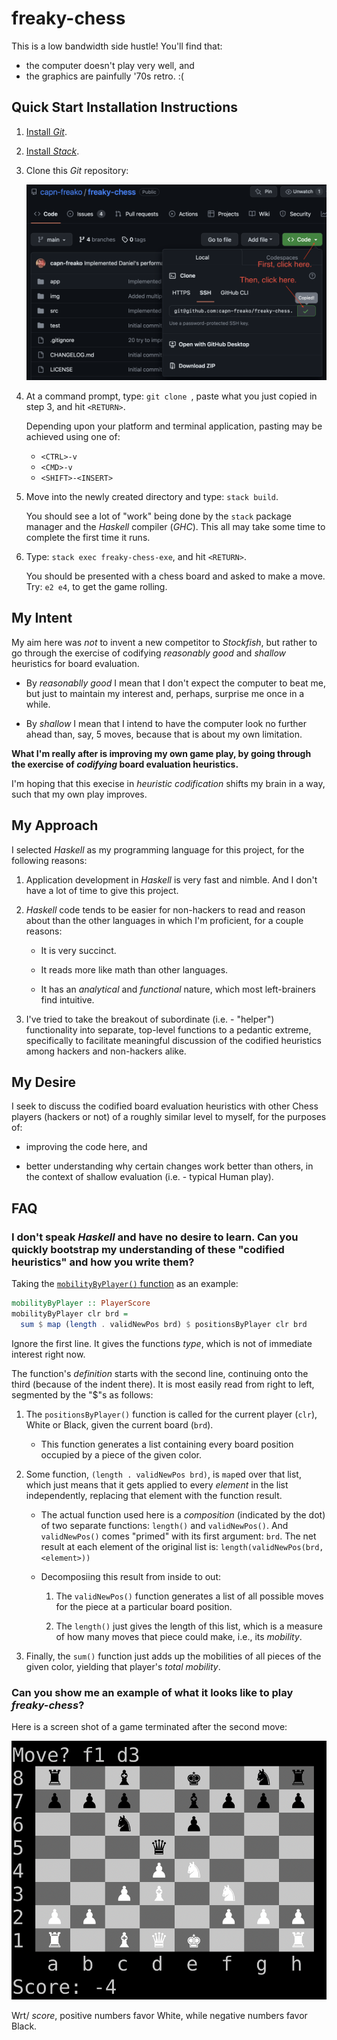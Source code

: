 # freaky-chess

This is a low bandwidth side hustle!
You'll find that:

- the computer doesn't play very well, and
- the graphics are painfully '70s retro. :(

## Quick Start Installation Instructions

1. [Install _Git_](https://git-scm.com/downloads).
2. [Install _Stack_](https://docs.haskellstack.org/en/stable/install_and_upgrade/).
3. Clone this _Git_ repository:

    ![Cloning Screen Shot](img/Cloning_ScrnSht.png)
    
4. At a command prompt, type: `git clone `, paste what you just copied in step 3, and hit `<RETURN>`.
    
    Depending upon your platform and terminal application, pasting may be achieved using one of:
    
    - `<CTRL>-v`
    - `<CMD>-v`
    - `<SHIFT>-<INSERT>`

5. Move into the newly created directory and type: `stack build`.

    You should see a lot of "work" being done by the `stack` package manager and the _Haskell_ compiler (_GHC_).
    This all may take some time to complete the first time it runs.
    
6. Type: `stack exec freaky-chess-exe`, and hit `<RETURN>`.
    
    You should be presented with a chess board and asked to make a move.
    Try: `e2 e4`, to get the game rolling.

## My Intent

My aim here was _not_ to invent a new competitor to _Stockfish_, but rather to go through the exercise of codifying _reasonably good_ and _shallow_ heuristics for board evaluation.

- By _reasonablly good_ I mean that I don't expect the computer to beat me, but just to maintain my interest and, perhaps, surprise me once in a while.

- By _shallow_ I mean that I intend to have the computer look no further ahead than, say, 5 moves, because that is about my own limitation.

**What I'm really after is improving my own game play, by going through the exercise of _codifying_ board evaluation heuristics.**

I'm hoping that this execise in _heuristic codification_ shifts my brain in a way, such that my own play improves.

## My Approach

I selected _Haskell_ as my programming language for this project, for the following reasons:

1. Application development in _Haskell_ is very fast and nimble.
And I don't have a lot of time to give this project.

1. _Haskell_ code tends to be easier for non-hackers to read and reason about than the other languages in which I'm proficient, for a couple reasons:

    - It is very succinct.
    
    - It reads more like math than other languages.

    - It has an _analytical_ and _functional_ nature, which most left-brainers find intuitive.
    
1. I've tried to take the breakout of subordinate (i.e. - "helper") functionality into separate, top-level functions to a pedantic extreme, specifically to facilitate meaningful discussion of the codified heuristics among hackers and non-hackers alike.

## My Desire

I seek to discuss the codified board evaluation heuristics with other Chess players (hackers or not) of a roughly similar level to myself, for the purposes of:

- improving the code here, and

- better understanding why certain changes work better than others, in the context of shallow evaluation (i.e. - typical Human play).

## FAQ

### I don't speak _Haskell_ and have no desire to learn. Can you quickly bootstrap my understanding of these "codified heuristics" and how you write them?

Taking the [`mobilityByPlayer()` function](https://github.com/capn-freako/freaky-chess/blob/c80e1680827723484066317f92b18908ab123cf9/src/Chess/Play.hs#L67-L69) as an example:

```haskell
mobilityByPlayer :: PlayerScore
mobilityByPlayer clr brd =
  sum $ map (length . validNewPos brd) $ positionsByPlayer clr brd
```

Ignore the first line.
It gives the functions _type_, which is not of immediate interest right now.

The function's _definition_ starts with the second line, continuing onto the third (because of the indent there).
It is most easily read from right to left, segmented by the "$"s as follows:

1. The `positionsByPlayer()` function is called for the current player (`clr`), White or Black, given the current board (`brd`).

    - This function generates a list containing every board position occupied by a piece of the given color.

1. Some function, `(length . validNewPos brd)`, is `map`ed over that list, which just means that it gets applied to every _element_ in the list independently, replacing that element with the function result.

    - The actual function used here is a _composition_ (indicated by the dot) of two separate functions: `length()` and `validNewPos()`.
    And `validNewPos()` comes "primed" with its first argument: `brd`.
    The net result at each element of the original list is: `length(validNewPos(brd, <element>))`
    
    - Decomposiing this result from inside to out:
    
        1. The `validNewPos()` function generates a list of all possible moves for the piece at a particular board position.
        
        1. The `length()` just gives the length of this list, which is a measure of how many moves that piece could make, i.e., its _mobility_.

1. Finally, the `sum()` function just adds up the mobilities of all pieces of the given color, yielding that player's _total mobility_.

### Can you show me an example of what it looks like to play _freaky-chess_?

Here is a screen shot of a game terminated after the second move:

![_freaky-chess_ Screen Shot](img/example.png)

Wrt/ _score_, positive numbers favor White, while negative numbers favor Black.
